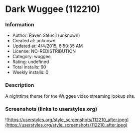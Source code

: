 # Dark Wuggee (112210)

### Information
- Author: Raven Stencil (unknown)
- Created at: unknown
- Updated at: 4/4/2015, 6:50:35 AM
- License: NO-REDISTRIBUTION
- Category: wuggee
- Rating: undefined
- Total installs: 60
- Weekly installs: 0


### Description
A nighttime theme for the Wuggee video streaming lookup site.


### Screenshots (links to userstyles.org)
![https://userstyles.org/style_screenshots/112210_after.jpeg](https://userstyles.org/style_screenshots/112210_after.jpeg)


